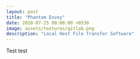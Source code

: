 ```yaml
---
layout: post
title: "Phantom Envoy"
date: 2020-07-25 00:00:00 +0530
image: assets/textures/gitlab.png
description: "Local Host File Transfer Software"
---
```

Test test
